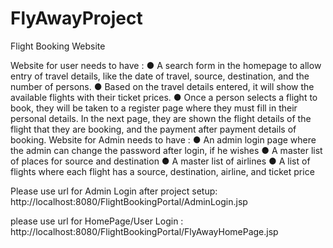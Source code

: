 # FlyAwayProject
Flight Booking Website 

Website for user needs to have :
● A search form in the homepage to allow entry of travel details, like the date of travel, source, destination, and the number of persons.
● Based on the travel details entered, it will show the available flights with their ticket prices.
● Once a person selects a flight to book, they will be taken to a register page where they must fill in their personal details. In the next page, they are shown the flight details of the flight that they are booking, and the payment after payment details of booking.
Website for Admin needs to have :
● An admin login page where the admin can change the password after login, if he wishes
● A master list of places for source and destination
● A master list of airlines
● A list of flights where each flight has a source, destination, airline, and ticket price

Please use url for Admin Login after project setup:
http://localhost:8080/FlightBookingPortal/AdminLogin.jsp

please use url for HomePage/User Login :
http://localhost:8080/FlightBookingPortal/FlyAwayHomePage.jsp
